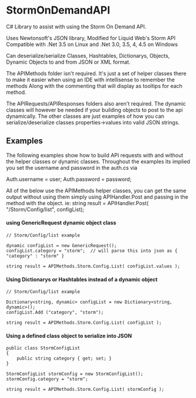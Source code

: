 StormOnDemandAPI
================

C# Library to assist with using the Storm On Demand API.

Uses Newtonsoft's JSON library, Modified for Liquid Web's Storm API
Compatible with .Net 3.5 on Linux and .Net 3.0, 3.5, 4, 4.5 on Windows

Can deserialize/serialize Classes, Hashtables, Dictionarys, Objects, Dynamic Objects to and from JSON or XML format.

The APIMethods folder isn't required. It's just a set of helper classes there to make it easier when using an IDE 
with intellisense to remember the methods Along with the commenting that will display as tooltips for each method.

The APIRequests/APIResponses folders also aren't required. The dynamic classes will however be needed if your building
objects to post to the api dynamically. The other classes are just examples of how you can serialize/deserialize classes
properties->values into valid JSON strings.

## Examples 

The following examples show how to build API requests with and without the helper classes or dynamic classes.
Throughout the examples its implied you set the username and password in the auth.cs via

Auth.username = user;
Auth.password = password; 

All of the below use the APIMethods helper classes, you can get the same output without using them simply using APIHandler.Post and passing in the method with the object. ie: string result = APIHandler.Post( "/Storm/Config/list", configList);

#### using GenericRequest dynamic object class
 
	// Storm/Config/list example

	dynamic configList = new GenericRequest();
	configList.category = "storm";	// will parse this into json as { "category" : "storm" }

	string result = APIMethods.Storm.Config.List( configList.values );

#### Using Dictionarys or Hashtables instead of a dynamic object

	// Storm/Config/list example

	Dictionary<string, dynamic> configList = new Dictionary<string, dynamic>();
	configList.Add ("category", "storm");

	string result = APIMethods.Storm.Config.List( configList );

#### Using a defined class object to serialize into JSON

	public class StormConfigList
	{
		public string category { get; set; }
	}

	StormConfigList stormConfig = new StormConfigList();
	stormConfig.category = "storm";

	string result = APIMethods.Storm.Config.List( stormConfig );
